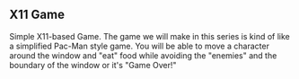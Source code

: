 ## X11 Game

Simple X11-based Game. The game we will make in this series is kind of like a simplified Pac-Man style game. You will be able to move a character around the window and "eat" food while avoiding the "enemies" and the boundary of the window or it's "Game Over!" 
